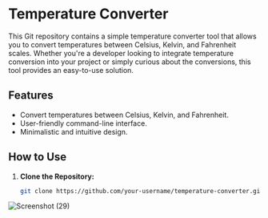 # Temperature Converter

This Git repository contains a simple temperature converter tool that allows you to convert temperatures between Celsius, Kelvin, and Fahrenheit scales. Whether you're a developer looking to integrate temperature conversion into your project or simply curious about the conversions, this tool provides an easy-to-use solution.

## Features

- Convert temperatures between Celsius, Kelvin, and Fahrenheit.
- User-friendly command-line interface.
- Minimalistic and intuitive design.

## How to Use

1. **Clone the Repository:**

   ```bash
   git clone https://github.com/your-username/temperature-converter.git
   ```
![Screenshot (29)](https://github.com/shubhrocks20/OIBSIP-oibsip_3/assets/94545975/320d83ac-b53a-451c-a3f7-7cf411a17772)


